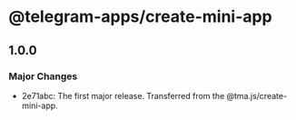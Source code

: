 # @telegram-apps/create-mini-app

## 1.0.0

### Major Changes

- 2e71abc: The first major release. Transferred from the @tma.js/create-mini-app.
